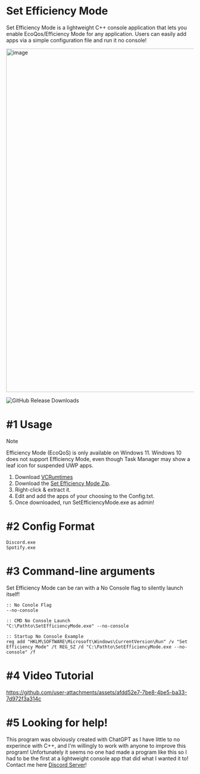 # Set Efficiency Mode
Set Efficiency Mode is a lightweight C++ console application that lets you enable EcoQos/Efficiency Mode for any application. Users can easily add apps via a simple configuration file and run it no console!

<img width="1649" height="920" alt="image" src="https://github.com/user-attachments/assets/f4d99932-2b5c-4339-a8f5-5bbe3427f067" />

![GitHub Release Downloads](https://img.shields.io/github/downloads/QuakedK/Set-Efficiency-Mode/total)

# #1 Usage

> [!NOTE]
> Efficiency Mode (EcoQoS) is only available on Windows 11. Windows 10 does not support Efficiency Mode, even though Task Manager may show a leaf icon for suspended UWP apps.

1. Download [VCRumtimes](https://aka.ms/vs/17/release/vc_redist.x64.exe)
2. Download the [Set Efficiency Mode Zip](https://github.com/QuakedK/Set-Efficiency-Mode/releases/download/EfficiencyMode/SetEfficiencyMode.zip).
3. Right-click & extract it.
4. Edit and add the apps of your choosing to the Config.txt.
5. Once downloaded, run SetEfficiencyMode.exe as admin!

# #2 Config Format
```
Discord.exe
Spotify.exe
```
# #3 Command-line arguments
Set Efficiency Mode can be ran with a No Console flag to silently launch itself!
```
:: No Conole Flag
--no-console

:: CMD No Console Launch
"C:\Pathto\SetEfficiencyMode.exe" --no-console

:: Startup No Console Example
reg add "HKLM\SOFTWARE\Microsoft\Windows\CurrentVersion\Run" /v "Set Efficiency Mode" /t REG_SZ /d "C:\Pathto\SetEfficiencyMode.exe --no-console" /f
```
# #4 Video Tutorial
https://github.com/user-attachments/assets/afdd52e7-7be8-4be5-ba33-7d972f3a314c

# #5 Looking for help!
This program was obviously created with ChatGPT as I have little to no experince with C++, and I'm willingly to work with anyone to improve this program!
Unfortunately it seems no one had made a program like this so I had to be the first at a lightweight console app that did what I wanted it to!
Contact me here [Discord Server](https://discord.gg/B8EmFVkdFU)!


